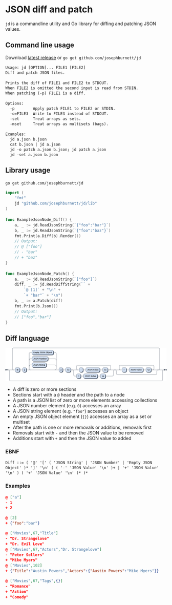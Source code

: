 # JSON diff and patch

`jd` is a commandline utility and Go library for diffing and patching JSON values.

## Command line usage

Download [latest release](https://github.com/josephburnett/jd/releases/latest) or `go get github.com/josephburnett/jd`

```
Usage: jd [OPTION]... FILE1 [FILE2]
Diff and patch JSON files.

Prints the diff of FILE1 and FILE2 to STDOUT.
When FILE2 is omitted the second input is read from STDIN.
When patching (-p) FILE1 is a diff.

Options:
  -p        Apply patch FILE1 to FILE2 or STDIN.
  -o=FILE3  Write to FILE3 instead of STDOUT.
  -set      Treat arrays as sets.
  -mset     Treat arrays as multisets (bags).

Examples:
  jd a.json b.json
  cat b.json | jd a.json
  jd -o patch a.json b.json; jd patch a.json
  jd -set a.json b.json
```

## Library usage

`go get github.com/josephburnett/jd`

```Go
import (
	"fmt"
	jd "github.com/josephburnett/jd/lib"
)

func ExampleJsonNode_Diff() {
	a, _ := jd.ReadJsonString(`{"foo":"bar"}`)
	b, _ := jd.ReadJsonString(`{"foo":"baz"}`)
	fmt.Print(a.Diff(b).Render())
	// Output:
	// @ ["foo"]
	// - "bar"
	// + "baz"
}

func ExampleJsonNode_Patch() {
	a, _ := jd.ReadJsonString(`["foo"]`)
	diff, _ := jd.ReadDiffString(`` +
		`@ [1]` + "\n" +
		`+ "bar"` + "\n")
	b, _ := a.Patch(diff)
	fmt.Print(b.Json())
	// Output:
	// ["foo","bar"]
}
```

## Diff language

![Railroad diagram of EBNF](/ebnf.png)

- A diff is zero or more sections
- Sections start with a `@` header and the path to a node
- A path is a JSON list of zero or more elements accessing collections
- A JSON number element (e.g. `0`) accesses an array
- A JSON string element (e.g. `"foo"`) accesses an object
- An empty JSON object element (`{}`) accesses an array as a set or multiset
- After the path is one or more removals or additions, removals first
- Removals start with `-` and then the JSON value to be removed
- Additions start with `+` and then the JSON value to added

### EBNF

```EBNF
Diff ::= ( '@' '[' ( 'JSON String' | 'JSON Number' | 'Empty JSON Object' )* ']' '\n' ( ( '-' 'JSON Value' '\n' )+ | '+' 'JSON Value' '\n' ) ( '+' 'JSON Value' '\n' )* )*
```

### Examples

```JSON
@ ["a"]
- 1
+ 2
```

```JSON
@ [2]
+ {"foo":"bar"}
```

```JSON
@ ["Movies",67,"Title"]
- "Dr. Strangelove"
+ "Dr. Evil Love"
@ ["Movies",67,"Actors","Dr. Strangelove"]
- "Peter Sellers"
+ "Mike Myers"
@ ["Movies",102]
+ {"Title":"Austin Powers","Actors":{"Austin Powers":"Mike Myers"}}
```

```JSON
@ ["Movies",67,"Tags",{}]
- "Romance"
+ "Action"
+ "Comedy"
```

